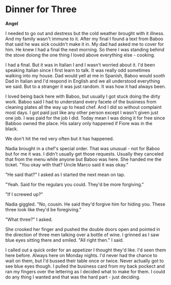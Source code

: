 # Dinner for Three

**Angel**

I needed to go out and destress but the cold weather brought with it illness.  And my family wasn't immune to it.  After my final I found a text from Baboo that said he was sick couldn't make it in.  My dad had asked me to cover for him.  He knew I had a final the next morning.   So there I was standing behind the stove doiong the one thing I loved above everything else - cooking.

I had a final.  But it was in Italian I and I wasn't worried about it.  I'd been speaking Italian since I first learn to talk.  It was really odd sometimes walking into my house.  Dad would yell at me in Spanish, Baboo would sooth Dad in Italian and I'd respond in English and we all understood everything we said.  But to a stranger it was just random.  It was how it had always been.

I loved being back here with Baboo, but usually I got stuck doing the dirty work.  Baboo said I had to understand every facete of the business from cleaning plates all the way up to head chef.  And I did so without complaint most days.  I got paid just like any other person except I wasn't given just one job.  I was paid for the job I did.  Today mean I was doing it for free since Babboo owned the place.  His salary only happened if Fiore was in the black.

We don't hit the red very often but it has happened.

Nadia brought in a chef's special order.  That was unusual - not for Baboo but for me it was.  I didn't usually get those requests.  Usually they canceled that from the menu while anyone but Baboo was here.  She handed me the ticket.  "You okay with that?  Uncle Marco said it was okay."

"He said that?"  I asked as I started the next mean on tap.

"Yeah.  Said for the regulars you could.  They'd be more forgiving."

"If I screwed up?"

Nadia giggled.  "No, cousin.  He said they'd forgive him for hiding you.  These three look like they'd be foregiving."

"What three?"  I asked.

She crooked her finger and pushed the double doors open and pointed in the direction of three men talking over a bottle of wine.  I grinned as I saw blue eyes sitting there and smiled.  "All right then."  I said.

I called out a quick order for an appetizer I thought they'd like.  I'd seen them here before.  Always here on Monday nights.  I'd never had the chance to wait on them, but I'd bussed their table once or twice.  Never actually got to see blue eyes though.  I pulled the business card from my back pockect and ran my fingers over the lettering as I decided what to make for them.  I could do any thing I wanted and that was the hard part - just deciding.

